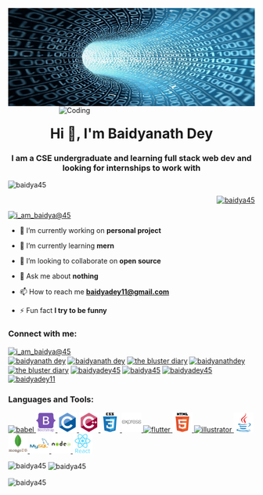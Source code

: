 
<img align="top" width="1000" height="200" src="https://github.com/baidya45/baidya45/blob/main/Information-technology-big-data-collection-complex.jpg">
<img align="right" alt="Coding" width="400" src="https://cdn.dribbble.com/users/2646423/screenshots/5507196/computer.gif">
<h1 align="center">Hi 👋, I'm Baidyanath Dey</h1>
<h3 align="center">I am a CSE undergraduate and learning full stack web dev and looking for internships to work with</h3>

<p align="left"> <img src="https://komarev.com/ghpvc/?username=baidya45&label=Profile%20views&color=0e75b6&style=flat" alt="baidya45" /> </p>

<p align="right"> <a href="https://github.com/ryo-ma/github-profile-trophy"><img src="https://github-profile-trophy.vercel.app/?username=baidya45" alt="baidya45" /></a> </p>

<p align="left"> <a href="https://twitter.com/i_am_baidya@45" target="blank"><img src="https://img.shields.io/twitter/follow/i_am_baidya@45?logo=twitter&style=for-the-badge" alt="i_am_baidya@45" /></a> </p>

- 🔭 I’m currently working on **personal project**

- 🌱 I’m currently learning **mern**

- 👯 I’m looking to collaborate on **open source**

- 💬 Ask me about **nothing**

- 📫 How to reach me **baidyadey11@gmail.com**

- ⚡ Fun fact **I try to be funny**

<h3 align="left">Connect with me:</h3>
<p align="left">
<a href="https://twitter.com/i_am_baidya@45" target="blank"><img align="center" src="https://raw.githubusercontent.com/rahuldkjain/github-profile-readme-generator/master/src/images/icons/Social/twitter.svg" alt="i_am_baidya@45" height="30" width="40" /></a><br>
<a href="https://linkedin.com/in/baidyanath dey" target="blank"><img align="center" src="https://raw.githubusercontent.com/rahuldkjain/github-profile-readme-generator/master/src/images/icons/Social/linked-in-alt.svg" alt="baidyanath dey" height="30" width="40" /></a>
<a href="https://fb.com/baidyanath dey" target="blank"><img align="center" src="https://raw.githubusercontent.com/rahuldkjain/github-profile-readme-generator/master/src/images/icons/Social/facebook.svg" alt="baidyanath dey" height="30" width="40" /></a>
<a href="https://instagram.com/the bluster diary" target="blank"><img align="center" src="https://raw.githubusercontent.com/rahuldkjain/github-profile-readme-generator/master/src/images/icons/Social/instagram.svg" alt="the bluster diary" height="30" width="40" /></a>
<a href="https://dribbble.com/baidyanathdey" target="blank"><img align="center" src="https://raw.githubusercontent.com/rahuldkjain/github-profile-readme-generator/master/src/images/icons/Social/dribbble.svg" alt="baidyanathdey" height="30" width="40" /></a>
<a href="https://www.youtube.com/c/the bluster diary" target="blank"><img align="center" src="https://raw.githubusercontent.com/rahuldkjain/github-profile-readme-generator/master/src/images/icons/Social/youtube.svg" alt="the bluster diary" height="30" width="40" /></a>
<a href="https://www.codechef.com/users/baidyadey45" target="blank"><img align="center" src="https://cdn.jsdelivr.net/npm/simple-icons@3.1.0/icons/codechef.svg" alt="baidyadey45" height="30" width="40" /></a>
<a href="https://codeforces.com/profile/baidya45" target="blank"><img align="center" src="https://raw.githubusercontent.com/rahuldkjain/github-profile-readme-generator/master/src/images/icons/Social/codeforces.svg" alt="baidya45" height="30" width="40" /></a>
<a href="https://www.leetcode.com/baidyadey45" target="blank"><img align="center" src="https://raw.githubusercontent.com/rahuldkjain/github-profile-readme-generator/master/src/images/icons/Social/leet-code.svg" alt="baidyadey45" height="30" width="40" /></a>
<a href="https://auth.geeksforgeeks.org/user/baidyadey11" target="blank"><img align="center" src="https://raw.githubusercontent.com/rahuldkjain/github-profile-readme-generator/master/src/images/icons/Social/geeks-for-geeks.svg" alt="baidyadey11" height="30" width="40" /></a>
</p>

<h3 align="left">Languages and Tools:</h3>
<p align="left"> <a href="https://babeljs.io/" target="_blank" rel="noreferrer"> <img src="https://www.vectorlogo.zone/logos/babeljs/babeljs-icon.svg" alt="babel" width="40" height="40"/> </a> <a href="https://getbootstrap.com" target="_blank" rel="noreferrer"> <img src="https://raw.githubusercontent.com/devicons/devicon/master/icons/bootstrap/bootstrap-plain-wordmark.svg" alt="bootstrap" width="40" height="40"/> </a> <a href="https://www.cprogramming.com/" target="_blank" rel="noreferrer"> <img src="https://raw.githubusercontent.com/devicons/devicon/master/icons/c/c-original.svg" alt="c" width="40" height="40"/> </a> <a href="https://www.w3schools.com/cpp/" target="_blank" rel="noreferrer"> <img src="https://raw.githubusercontent.com/devicons/devicon/master/icons/cplusplus/cplusplus-original.svg" alt="cplusplus" width="40" height="40"/> </a> <a href="https://www.w3schools.com/css/" target="_blank" rel="noreferrer"> <img src="https://raw.githubusercontent.com/devicons/devicon/master/icons/css3/css3-original-wordmark.svg" alt="css3" width="40" height="40"/> </a> <a href="https://expressjs.com" target="_blank" rel="noreferrer"> <img src="https://raw.githubusercontent.com/devicons/devicon/master/icons/express/express-original-wordmark.svg" alt="express" width="40" height="40"/> </a> <a href="https://flutter.dev" target="_blank" rel="noreferrer"> <img src="https://www.vectorlogo.zone/logos/flutterio/flutterio-icon.svg" alt="flutter" width="40" height="40"/> </a> <a href="https://www.w3.org/html/" target="_blank" rel="noreferrer"> <img src="https://raw.githubusercontent.com/devicons/devicon/master/icons/html5/html5-original-wordmark.svg" alt="html5" width="40" height="40"/> </a> <a href="https://www.adobe.com/in/products/illustrator.html" target="_blank" rel="noreferrer"> <img src="https://www.vectorlogo.zone/logos/adobe_illustrator/adobe_illustrator-icon.svg" alt="illustrator" width="40" height="40"/> </a> <a href="https://www.java.com" target="_blank" rel="noreferrer"> <img src="https://raw.githubusercontent.com/devicons/devicon/master/icons/java/java-original.svg" alt="java" width="40" height="40"/> </a> <a href="https://www.mongodb.com/" target="_blank" rel="noreferrer"> <img src="https://raw.githubusercontent.com/devicons/devicon/master/icons/mongodb/mongodb-original-wordmark.svg" alt="mongodb" width="40" height="40"/> </a> <a href="https://www.mysql.com/" target="_blank" rel="noreferrer"> <img src="https://raw.githubusercontent.com/devicons/devicon/master/icons/mysql/mysql-original-wordmark.svg" alt="mysql" width="40" height="40"/> </a> <a href="https://nodejs.org" target="_blank" rel="noreferrer"> <img src="https://raw.githubusercontent.com/devicons/devicon/master/icons/nodejs/nodejs-original-wordmark.svg" alt="nodejs" width="40" height="40"/> </a> <a href="https://reactjs.org/" target="_blank" rel="noreferrer"> <img src="https://raw.githubusercontent.com/devicons/devicon/master/icons/react/react-original-wordmark.svg" alt="react" width="40" height="40"/> </a> </p>

<p><img align="left" src="https://github-readme-stats.vercel.app/api/top-langs?username=baidya45&show_icons=true&locale=en&layout=compact" alt="baidya45" /></p>

<p>&nbsp;<img align="center" src="https://github-readme-stats.vercel.app/api?username=baidya45&show_icons=true&locale=en" alt="baidya45" /></p>

<p><img align="center" src="https://github-readme-streak-stats.herokuapp.com/?user=baidya45&" alt="baidya45" /></p>
